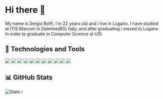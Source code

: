 # Hi there :wave:

My name is Sergio Boffi, i'm 22 years old and i live in Lugano.
I have studied at ITIS Marconi in Dalmine(BG) Italy, and after graduating i moved to Lugano in order to graduate in Computer Science at USI.


## :wrench: Technologies and Tools

![](https://img.shields.io/badge/Code-Python-informational?style=flat&logo=python&logoColor=white&color=ee672f)
![](https://img.shields.io/badge/Code-Javascript-informational?style=flat&logo=javascript&logoColor=white&color=ee672f)
![](https://img.shields.io/badge/Code-C/informational?style=flat&logo=c%2B%2B&logoColor=white&color=ee672f)
![](https://img.shields.io/badge/Code-C%2B%2B-informational?style=flat&logo=c%2B%2B&logoColor=white&color=ee672f)
![](https://img.shields.io/badge/Code-HTML5-informational?style=flat&logo=html5&logoColor=white&color=ee672f)
![](https://img.shields.io/badge/Code-CSS3-informational?style=flat&logo=css3&logoColor=white&color=ee672f)
![](https://img.shields.io/badge/Code-Vue.js-informational?style=flat&logo=vue.js&logoColor=white&color=ee672f)
![](https://img.shields.io/badge/Code-PySpark-informational?style=flat&logo=apache-spark&logoColor=white&color=ee672f)
![](https://img.shields.io/badge/Tools-MySQL-informational?style=flat&logo=mysql&logoColor=white&color=0f80c0)
![](https://img.shields.io/badge/Tools-MongoDB-informational?style=flat&logo=mongodb&logoColor=white&color=0f80c0)
![](https://img.shields.io/badge/Code-Racket-informational?style=flat&logo=racket&logoColor=white&color=ee672f)

## 📊 GitHub Stats
![Stats](https://github-readme-stats.vercel.app/api?username=boffis2002&show_icons=true&count_private=true&theme=radical)
i
